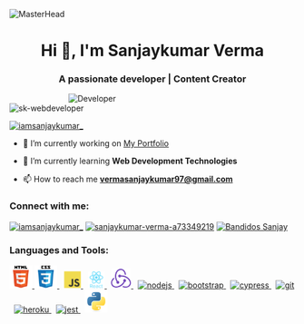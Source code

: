 ![MasterHead](https://dezinebrainz.com/images/web-design-gif.gif)
<h1 align="center">Hi 👋, I'm Sanjaykumar Verma</h1>
<h3 align="center">A passionate developer | Content Creator</h3>
<img align="right" alt="Developer" width="400" src="https://jodhpurwebdesigner.com/wp-content/uploads/2019/08/web-development.gif"/>


<p align="left"> <img src="https://komarev.com/ghpvc/?username=sk-webdeveloper&label=Profile%20views&color=0e75b6&style=flat" alt="sk-webdeveloper" /> </p>

<p align="left"> <a href="https://twitter.com/iamsanjaykumar_" target="blank"><img src="https://img.shields.io/twitter/follow/iamsanjaykumar_?logo=twitter&style=for-the-badge" alt="iamsanjaykumar_" /></a> </p>

- 🔭 I’m currently working on [My Portfolio](https://github.com/SK-WebDeveloper/Portfolio)

- 🌱 I’m currently learning **Web Development Technologies**

- 📫 How to reach me **vermasanjaykumar97@gmail.com**


<h3 align="left">Connect with me:</h3>
<p align="left">
<a href="https://twitter.com/iamsanjaykumar_" target="blank"><img align="center" src="https://raw.githubusercontent.com/rahuldkjain/github-profile-readme-generator/master/src/images/icons/Social/twitter.svg" alt="iamsanjaykumar_" height="30" width="40" /></a>
<a href="https://linkedin.com/in/sanjaykumar-verma-a73349219" target="blank"><img align="center" src="https://raw.githubusercontent.com/rahuldkjain/github-profile-readme-generator/master/src/images/icons/Social/linked-in-alt.svg" alt="sanjaykumar-verma-a73349219" height="30" width="40" /></a>
<a href="https://www.youtube.com/channel/UCVwdJKBVjjWv-yNDTm0pIKw" target="blank"><img align="center" src="https://raw.githubusercontent.com/rahuldkjain/github-profile-readme-generator/master/src/images/icons/Social/youtube.svg" alt="Bandidos Sanjay" height="30" width="40" /></a>
</p>

<h3 align="left">Languages and Tools:</h3>
<p align="left"> 
<a href="https://www.w3.org/html/" target="_blank" rel="noreferrer"> <img src="https://raw.githubusercontent.com/devicons/devicon/master/icons/html5/html5-original-wordmark.svg" alt="html5" width="40" height="40"/> </a>  
<a href="https://www.w3schools.com/css/" target="_blank" rel="noreferrer"> <img src="https://raw.githubusercontent.com/devicons/devicon/master/icons/css3/css3-original-wordmark.svg" alt="css3" width="40" height="40"/> </a> &nbsp
<a href="https://developer.mozilla.org/en-US/docs/Web/JavaScript" target="_blank" rel="noreferrer"> <img src="https://raw.githubusercontent.com/devicons/devicon/master/icons/javascript/javascript-original.svg" alt="javascript" width="30" height="30"/> </a>&nbsp
<a href="https://reactjs.org/" target="_blank" rel="noreferrer"> <img src="https://raw.githubusercontent.com/devicons/devicon/master/icons/react/react-original-wordmark.svg" alt="react" width="30" height="30"/> </a> &nbsp
<a href="https://redux.js.org" target="_blank" rel="noreferrer"> <img src="https://raw.githubusercontent.com/devicons/devicon/master/icons/redux/redux-original.svg" alt="redux" width="35" height="35"/> </a> &nbsp
<a href="https://nodejs.org" target="_blank" rel="noreferrer"> <img src="https://seeklogo.com/images/N/nodejs-logo-FBE122E377-seeklogo.com.png" alt="nodejs" width="35" height="35"/> </a>&nbsp
<a href="https://getbootstrap.com" target="_blank" rel="noreferrer"> <img src="https://seeklogo.com/images/B/bootstrap-logo-3C30FB2A16-seeklogo.com.png" alt="bootstrap" width="30" height="30"/> </a> &nbsp
<a href="https://www.cypress.io" target="_blank" rel="noreferrer"> <img src="https://raw.githubusercontent.com/simple-icons/simple-icons/6e46ec1fc23b60c8fd0d2f2ff46db82e16dbd75f/icons/cypress.svg" alt="cypress" width="40" height="40"/> </a> &nbsp
<a href="https://git-scm.com/" target="_blank" rel="noreferrer"> <img src="https://www.vectorlogo.zone/logos/git-scm/git-scm-icon.svg" alt="git" width="40" height="40"/> </a> &nbsp
<a href="https://heroku.com" target="_blank" rel="noreferrer"> <img src="https://seeklogo.com/images/H/heroku-logo-B774A78667-seeklogo.com.png" alt="heroku" width="40" height="40"/> </a> &nbsp
<a href="https://jestjs.io" target="_blank" rel="noreferrer"> <img src="https://www.vectorlogo.zone/logos/jestjsio/jestjsio-icon.svg" alt="jest" width="40" height="40"/> </a>  &nbsp
<a href="https://www.python.org" target="_blank" rel="noreferrer"> <img src="https://raw.githubusercontent.com/devicons/devicon/master/icons/python/python-original.svg" alt="python" width="40" height="40"/> </a> 
</p>

